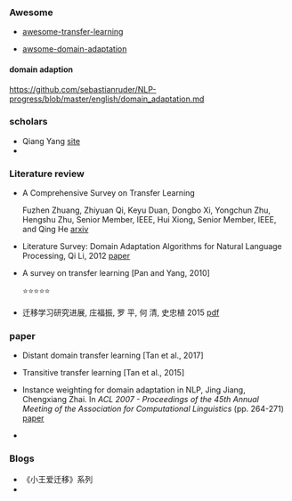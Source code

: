 ### Awesome

- [awesome-transfer-learning](https://github.com/artix41/awesome-transfer-learning)

- [awsome-domain-adaptation](https://github.com/zhaoxin94/awsome-domain-adaptation) 

  
  
  

#### domain adaption

https://github.com/sebastianruder/NLP-progress/blob/master/english/domain_adaptation.md



### scholars

- Qiang Yang [site](http://www.cse.ust.hk/~qyang/) 
- 



### Literature review

+ A Comprehensive Survey on Transfer Learning

  Fuzhen Zhuang, Zhiyuan Qi, Keyu Duan, Dongbo Xi, Yongchun Zhu, Hengshu Zhu, Senior Member, IEEE, Hui Xiong, Senior Member, IEEE, and Qing He [arxiv](https://arxiv.org/abs/1911.02685)

+ Literature Survey: Domain Adaptation Algorithms for Natural Language Processing, Qi Li, 2012 [paper](http://nlp.cs.rpi.edu/paper/qisurvey.pdf) 

+ A survey on transfer learning [Pan and Yang, 2010]

  :star::star::star::star::star:
  
+ 迁移学习研究进展, 庄福振, 罗 平, 何 清, 史忠植 2015 [pdf](<http://www.intsci.ac.cn/users/zhuangfuzhen/TL-Survey.pdf>) 



### paper

+ Distant domain transfer learning [Tan et al., 2017]

+ Transitive transfer learning [Tan et al., 2015]

+ Instance weighting for domain adaptation in NLP, Jing Jiang, Chengxiang Zhai. In *ACL 2007 - Proceedings of the 45th Annual Meeting of the Association for Computational Linguistics* (pp. 264-271) [paper](http://sifaka.cs.uiuc.edu/czhai/pub/acl07.pdf) 

+ 

  

### Blogs

+ 《小王爱迁移》系列
+ 

